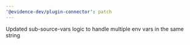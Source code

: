 ```yaml
---
'@evidence-dev/plugin-connector': patch
---
```


Updated sub-source-vars logic to handle multiple env vars in the same string
